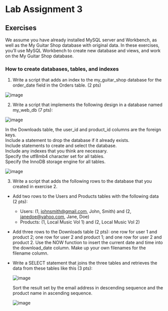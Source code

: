 # Lab Assignment 3
 
## Exercises 
 
We assume you have already installed MySQL server and Workbench, as well as the My Guitar Shop database with original data. In these exercises, you’ll use MySQL Workbench to create new database and views, and work on the My Guitar Shop database. 
 
### How to create databases, tables, and indexes 

1. Write a script that adds an index to the my_guitar_shop database for the order_date field in the Orders table. (2 pts)  
 
 ![image](https://user-images.githubusercontent.com/99063625/198109007-41bbf198-0af0-4250-98e0-9dd16f27aa02.png)
 
2. Write a script that implements the following design in a database named my_web_db (7 pts):

![image](https://user-images.githubusercontent.com/99063625/198109272-59880881-cc62-47d4-977e-8dca3bdc9ab8.png)

In the Downloads table, the user_id and product_id columns are the foreign keys.  
Include a statement to drop the database if it already exists.  
Include statements to create and select the database.  
Include any indexes that you think are necessary.  
Specify the utf8mb4 character set for all tables.  
Specify the InnoDB storage engine for all tables.

![image](https://user-images.githubusercontent.com/99063625/198112487-3a8c70ee-fd49-4f3a-a0db-a7c767a3bc3d.png)

3. Write a script that adds the following rows to the database that you created in exercise 2.

- Add two rows to the Users and Products tables with the following data (2 pts): 
   - Users: (1, johnsmith@gmail.com, John, Smith) and (2, janedoe@yahoo.com, Jane, Doe) 
   - Products: (1, Local Music Vol 1) and (2, Local Music Vol 2)  
- Add three rows to the Downloads table (2 pts): one row for user 1 and product 2; one row for user 2 and product 1; and one row for user 2 and product 2. Use the NOW function to insert the  current date and time into the download_date column. Make up your own filenames for the  filename column.
- Write a SELECT statement that joins the three tables and retrieves the data from these tables like this (3 pts): 
  
  ![image](https://user-images.githubusercontent.com/99063625/198121177-9ecd30f2-4017-403d-9a8c-080c4115e1ae.png)
  
  Sort the result set by the email address in descending sequence and the product name in ascending sequence.
  
  ![image](https://user-images.githubusercontent.com/99063625/198122899-a226e5b9-4dca-4248-9df2-b71d1e82aa38.png)

